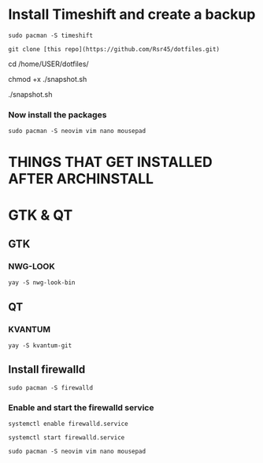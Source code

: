 # Install Timeshift and create a backup

`sudo pacman -S timeshift`

`git clone [this repo](https://github.com/Rsr45/dotfiles.git)`

cd /home/USER/dotfiles/

chmod +x ./snapshot.sh

./snapshot.sh

### Now install the packages
```
sudo pacman -S neovim vim nano mousepad

```

# THINGS THAT GET INSTALLED AFTER ARCHINSTALL
# GTK & QT
## GTK
### NWG-LOOK
`yay -S nwg-look-bin`
## QT
### KVANTUM
`yay -S kvantum-git`

## Install firewalld
`sudo pacman -S firewalld`
### Enable and start the firewalld service
`systemctl enable firewalld.service`

`systemctl start firewalld.service`


```
sudo pacman -S neovim vim nano mousepad

```
